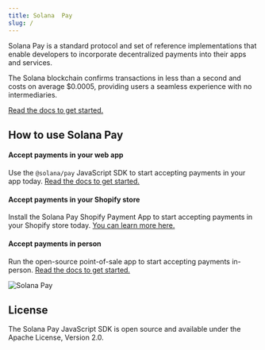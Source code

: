 ```yaml
---
title: Solana  Pay
slug: /
---
```


Solana Pay is a standard protocol and set of reference implementations that enable developers to incorporate decentralized payments into their apps and services.

The Solana blockchain confirms transactions in less than a second and costs on average $0.0005, providing users a seamless experience with no intermediaries.

[Read the docs to get started.](core/overview)

## How to use Solana Pay

#### Accept payments in your web app

Use the `@solana/pay` JavaScript SDK to start accepting payments in your app today. [Read the docs to get started.](core/overview)

#### Accept payments in your Shopify store

Install the Solana Pay Shopify Payment App to start accepting payments in your Shopify store today. [You can learn more here.](#shopify)

#### Accept payments in person

Run the open-source point-of-sale app to start accepting payments in-person. [Read the docs to get started.](#point-of-sale)

![Solana Pay](/img/solana-pay.png)

## License

The Solana Pay JavaScript SDK is open source and available under the Apache License, Version 2.0.
